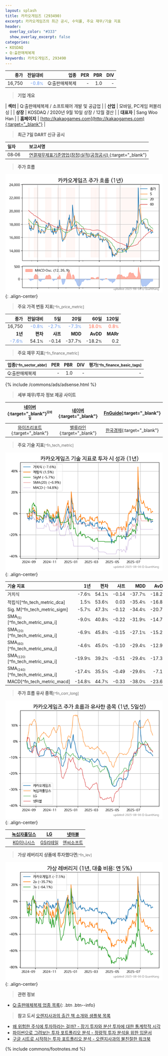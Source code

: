 ```yaml
---
layout: splash
title: 카카오게임즈 (293490)
excerpt: 카카오게임즈의 최근 공시, 수익률, 주요 재무/기술 지표
header:
  overlay_color: "#333"
  show_overlay_excerpt: false
categories:
- KOSDAQ
- Q:출판매체복제
keywords: 카카오게임즈, 293490
---
```


| **종가** | **전일대비** | **업종** | **PER** | **PBR** | **DIV** |
| -------: | -----------: | -------: | ------: | ------: | ------: |
| 16,750 | <span style="color: cornflowerblue">-0.8<small>%</small></span> | Q:출판매체복제 | - | 1.0 | - |

<!-- more -->


> **기업 개요**<a id="company"></a>

| <span style="white-space:nowrap;">**섹터**</span> | Q:출판매체복제 / 소프트웨어 개발 및 공급업 |
| <span style="white-space:nowrap;">**산업**</span> | 모바일, PC게임 퍼블리싱 |
| <span style="white-space:nowrap;">**상장**</span> | KOSDAQ / 2020년 9월 10일 상장 / 12월 결산 |
| <span style="white-space:nowrap;">**대표자**</span> | Sang Woo Han |
| <span style="white-space:nowrap;">**홈페이지**</span> | [http://kakaogames.com](http://kakaogames.com){:target="_blank"} |


> **최근 7일 DART 신규 공시**<a id="dart"></a>

| **일자** |      | **보고서명** |
| :------- | :--- | :----------- |
| 08&#x2011;06 | | [연결재무제표기준영업(잠정)실적(공정공시)              ](https://dart.fss.or.kr/dsaf001/main.do?rcpNo=20250806900026){:target="_blank"} |


> **주가 흐름**<a id="price"></a>

![293490](/stock/images/293490.png){: .align-center}


> **주요 가격 변동 지표**<small>[^fn_price_metric]</small>

| **종가** | **전일대비** | **5일** | **20일** | **60일** | **120일** |
| -------: | -----------: | ------: | -------: | -------: | --------: |
| 16,750 | <span style="color: cornflowerblue">-0.8<small>%</small></span> | <span style="color: cornflowerblue">-2.7<small>%</small></span> | <span style="color: cornflowerblue">-7.3<small>%</small></span> | <span style="color: tomato">18.0<small>%</small></span> | <span style="color: tomato">0.8<small>%</small></span> |
| **1년** | **편차** | **샤프** | **MDD** | **AvDD** | **MARr** |
| <span style="color: cornflowerblue">-7.6<small>%</small></span> | 54.1<small>%</small> | -0.14 | -37.7<small>%</small> | -18.2<small>%</small> | 0.2 |


> **주요 재무 지표**<small>[^fn_finance_metric]</small>

| **업종**<small>[^fn_sector_abbr]</small> | **PER** | **PBR** | **DIV** | **평가**<small>[^fn_finance_basic_tags]</small> |
| :--------------------------------------- | ------: | ------: | ------: | ----------------------------------------------: |
| Q:출판매체복제 | - | 1.0 | - | - |



{% include /commons/ads/adsense.html %}

> **세부 재무/투자 정보 제공 사이트**

| [네이버](https://m.stock.naver.com/domestic/stock/293490/finance/summary){:target="_blank"}<sup><small>모바일</small></sup> | [네이버](https://finance.naver.com/item/coinfo.naver?code=293490){:target="_blank"} | [FnGuide](https://comp.fnguide.com/SVO2/ASP/SVD_Invest.asp?gicode=A293490&MenuYn=Y){:target="_blank"} |
| :---: | :---: | :---: |
| [와이즈리포트](https://comp.wisereport.co.kr/company/c1040001.aspx?cmp_cd=293490){:target="_blank"} | [밸류라인](https://www.valueline.co.kr/finance/summary/293490){:target="_blank"} | [한국경제](https://markets.hankyung.com/stock/293490/financial-summary){:target="_blank"} |


> **주요 기술 지표**<small>[^fn_tech_metric]</small>


![293490](/stock/images/293490_tech.png){: .align-center}

| **기술 지표** | **1년** | **편차** | **샤프** | **MDD** | **AvDD** |
| :------------ | ------: | -----------: | -------: | ------: | -------: |
| 거치식 | -7.6<small>%</small> | 54.1<small>%</small> | -0.14 | -37.7<small>%</small> | -18.2<small>%</small> |
| 적립식[^fn_tech_metric_dca] | 1.5<small>%</small> | 53.6<small>%</small> | 0.03 | -35.4<small>%</small> | -16.8<small>%</small> |
| Sig. M[^fn_tech_metric_sigm] | -5.7<small>%</small> | 47.3<small>%</small> | -0.12 | -34.4<small>%</small> | -20.7<small>%</small> |
| SMA<small><sub>(5)</sub></small>[^fn_tech_metric_sma_i] | -9.0<small>%</small> | 40.8<small>%</small> | -0.22 | -31.9<small>%</small> | -14.7<small>%</small> |
| SMA<small><sub>(20)</sub></small>[^fn_tech_metric_sma_i] | -6.9<small>%</small> | 45.8<small>%</small> | -0.15 | -27.1<small>%</small> | -15.2<small>%</small> |
| SMA<small><sub>(60)</sub></small>[^fn_tech_metric_sma_i] | -4.6<small>%</small> | 45.0<small>%</small> | -0.10 | -29.4<small>%</small> | -12.9<small>%</small> |
| SMA<small><sub>(120)</sub></small>[^fn_tech_metric_sma_i] | -19.9<small>%</small> | 39.2<small>%</small> | -0.51 | -29.4<small>%</small> | -17.3<small>%</small> |
| SMA<small><sub>(240)</sub></small>[^fn_tech_metric_sma_i] | -17.4<small>%</small> | 35.5<small>%</small> | -0.49 | -29.6<small>%</small> | -7.1<small>%</small> |
| MACD[^fn_tech_metric_macd] | -14.8<small>%</small> | 44.7<small>%</small> | -0.33 | -38.0<small>%</small> | -23.6<small>%</small> |


> **주가 흐름 유사 종목**<a id="corr"></a><small>[^fn_corr_long]</small>

![293490](/stock/images/293490_corr.png){: .align-center}

|       | [녹십자홀딩스](/005250/) | [LG](/003550/) | [넷마블](/251270/) |
| :---: | :------------------------------------: | :------------------------------------: | :------------------------------------: |
|       | [KG이니시스](/035600/) | [GS리테일](/007070/) | [엔씨소프트](/036570/) |


> **가상 레버리지 상품에 투자했다면**<a id="2x"></a><small>[^fn_lev]</small>

![293490](/stock/images/293490_2x.png){: .align-center}


> **관련 정보**

- [Q:출판매체복제 업종 목록](/stats/sector/kosdaq_업종_출판매체복제_종목/){: .btn .btn--info}

> **참고 도서** [오렌지사과의 출간 책 소개와 샘플북 목록](https://kongdori.tistory.com/691)

- [왜 위험한 주식에 투자하라는 걸까? - 장기 투자와 분산 투자에 대한 통계학적 시각](https://kongdori.tistory.com/421)
- [파이썬으로 그려보는 투자 포트폴리오 분석  - 정량적 투자 분석을 위한 입문서](https://kongdori.tistory.com/643)
- [구글 시트로 시작하는 투자 포트폴리오 분석 - 오렌지사과의 불친절한 워크북](https://kongdori.tistory.com/449)


{% include commons/footnotes.md %}